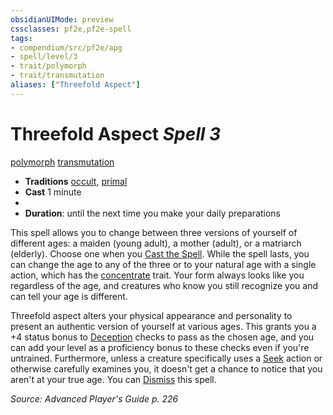 ```yaml
---
obsidianUIMode: preview
cssclasses: pf2e,pf2e-spell
tags:
- compendium/src/pf2e/apg
- spell/level/3
- trait/polymorph
- trait/transmutation
aliases: ["Threefold Aspect"]
---
```

# Threefold Aspect *Spell 3*   
[polymorph](rules/traits/polymorph.md "Polymorph Effect Trait")  [transmutation](rules/traits/transmutation.md "Transmutation School Trait")  

- **Traditions** [occult](rules/traits/occult.md "Occult Tradition Trait"), [primal](rules/traits/primal.md "Primal Tradition Trait")
- **Cast** 1 minute 
- 
- **Duration**: until the next time you make your daily preparations

This spell allows you to change between three versions of yourself of different ages: a maiden (young adult), a mother (adult), or a matriarch (elderly). Choose one when you [Cast the Spell](rules/actions/cast-a-spell.md). While the spell lasts, you can change the age to any of the three or to your natural age with a single action, which has the [concentrate](rules/traits/concentrate.md "Concentrate Action & Ability Trait") trait. Your form always looks like you regardless of the age, and creatures who know you still recognize you and can tell your age is different.

Threefold aspect alters your physical appearance and personality to present an authentic version of yourself at various ages. This grants you a +4 status bonus to [Deception](compendium/skills.md#Deception) checks to pass as the chosen age, and you can add your level as a proficiency bonus to these checks even if you're untrained. Furthermore, unless a creature specifically uses a [Seek](rules/actions/seek.md) action or otherwise carefully examines you, it doesn't get a chance to notice that you aren't at your true age. You can [Dismiss](rules/actions/dismiss.md) this spell.

*Source: Advanced Player's Guide p. 226*